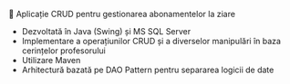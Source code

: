 🔹 Aplicație CRUD pentru gestionarea abonamentelor la ziare 
- Dezvoltată în Java (Swing) și MS SQL Server
- Implementare a operațiunilor CRUD și a diverselor manipulări în baza cerințelor profesorului
- Utilizare Maven
- Arhitectură bazată pe DAO Pattern pentru separarea logicii de date
